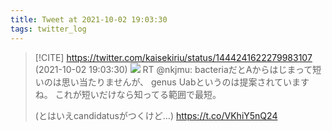 ```yaml
---
title: Tweet at 2021-10-02 19:03:30
tags: twitter_log
---
```


> [!CITE] https://twitter.com/kaisekiriu/status/1444241622279983107 (2021-10-02 19:03:30)
> ![](https://twitter.com/kaisekiriu/status/1444241622279983107)
> RT @nkjmu: bacteriaだとAからはじまって短いのは思い当たりませんが、
> genus Uabというのは提案されていますね。
> これが短いだけなら知ってる範囲で最短。
> 
> (とはいえcandidatusがつくけど…) https://t.co/VKhiY5nQ24
